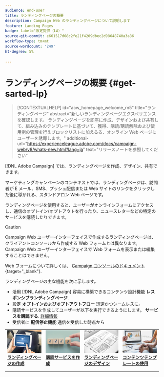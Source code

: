 ```yaml
---
audience: end-user
title: ランディングページの概要
description: Campaign Web のランディングページについて説明します
feature: Landing Pages
badge: label="限定提供（LA）"
source-git-commit: e661517d68c2fe21f4209dbec2d98648740a3a86
workflow-type: tm+mt
source-wordcount: '249'
ht-degree: 5%

---
```


# ランディングページの概要 {#get-sarted-lp}

>[!CONTEXTUALHELP]
>id="acw_homepage_welcome_rn5"
>title="ランディングページ"
>abstract="新しいランディングページエクスペリエンスを確認します。 ランディングページを即座に作成、デザインおよび共有して、組み込みのテンプレートに基づいて、獲得、購読/購読解除および使用例の管理を行えブロックリストに加えるる、オンライン Web ページにユーザーを誘導します。"
>additional-url="https://experienceleague.adobe.com/docs/campaign-web/v8/whats-new.html?lang=ja" text="リリースノートを参照してください"

[!DNL Adobe Campaign] では、ランディングページを作成、デザイン、共有できます。

マーケティングキャンペーンのコンテキストでは、ランディングページは、訪問者が E メール、SMS、プッシュ配信または Web サイトのリンクをクリックした後に導かれる、スタンドアロン Web ページです。

ランディングページを使用すると、ユーザーがオンラインフォームにアクセスし、通信のオプトイン/オプトアウトを行ったり、ニュースレターなどの特定のサービスを購読したりできます。

>[!CAUTION]
>
>Campaign Web ユーザーインターフェイスで作成するランディングページは、クライアントコンソールから作成する Web フォームとは異なります。 Campaign Web ユーザーインターフェイスで Web フォームを表示または編集することはできません。
>
>Web フォームについて詳しくは、 [Campaign コンソールのドキュメント](https://experienceleague.adobe.com/docs/campaign/campaign-v8/content/webapps.html){target="_blank"}.

ランディングページの主な機能を次に示します。

* 活用 [!DNL Adobe Campaign] 容易に構築できるコンテンツ設計機能 **レスポンシブランディングページ**.
* 設定 **オプトインおよびオプトアウトフロー** 迅速かつシームレスに。
* 購読サービスを作成してユーザーが以下を実行できるようにします。 **サービスを購読する**. [詳細情報](../audience/manage-services.md)
* 受信者に **配信停止機能** 通信を受信した時点から
  <!--Send a **confirmation email** upon opt-in or opt-out.-->

<table style="table-layout:fixed"><tr style="border: 0;">
<td>
<a href="create-lp.md">
<img alt="リード" src="../assets/do-not-localize/lp-subscription.jpeg">
</a>
<div><a href="create-lp.md"><strong>ランディングページの作成</strong>
</div>
<p>
</td>
<td>
<a href="../audience/manage-services.md">
<img alt="低頻度" src="../assets/do-not-localize/lp-list.jpg">
</a>
<div>
<a href="../audience/manage-services.md"><strong>購読サービスを作成</strong></a>
</div>
<p></td>
<td>
<a href="lp-content.md">
<img alt="検証" src="../assets/do-not-localize/lp-design.jpg">
</a>
<div>
<a href="lp-content.md"><strong>ランディングページのデザイン</strong></a>
</div>
<p>
</td>
<td>
<a href="lp-templates.md">
<img alt="検証" src="../assets/do-not-localize/lp-reporting.jpg">
</a>
<div>
<a href="lp-templates.md"><strong>コンテンツテンプレートの使用</strong></a>
</div>
<p>
</td>
</tr></table>
